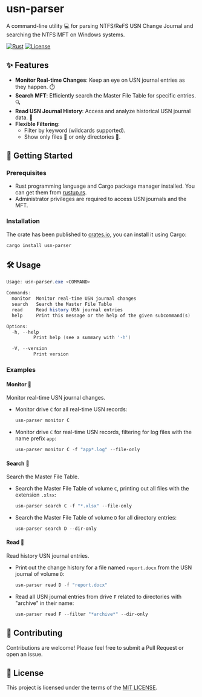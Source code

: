 #  usn-parser

A command-line utility 💻 for parsing NTFS/ReFS USN Change Journal and searching the NTFS MFT on Windows systems.

[![Rust](https://img.shields.io/badge/rust-stable-blue.svg)](https://www.rust-lang.org/)
[![License](https://img.shields.io/badge/license-MIT-green.svg)](LICENSE)

## ✨ Features

*   **Monitor Real-time Changes**: Keep an eye on USN journal entries as they happen. ⏱️
*   **Search MFT**: Efficiently search the Master File Table for specific entries. 🔍
*   **Read USN Journal History**: Access and analyze historical USN journal data. 📜
*   **Flexible Filtering**:
    *   Filter by keyword (wildcards supported).
    *   Show only files 📄 or only directories 📁.

## 🚀 Getting Started

### Prerequisites

*   Rust programming language and Cargo package manager installed. You can get them from [rustup.rs](https://rustup.rs/).
*   Administrator privileges are required to access USN journals and the MFT.

### Installation

The crate has been published to [crates.io](https://crates.io/crates/usn-parser), you can install it using Cargo:
```bash
cargo install usn-parser
```

## 🛠️ Usage

```powershell
Usage: usn-parser.exe <COMMAND>

Commands:
  monitor  Monitor real-time USN journal changes
  search   Search the Master File Table
  read     Read history USN journal entries
  help     Print this message or the help of the given subcommand(s)

Options:
  -h, --help
          Print help (see a summary with '-h')

  -V, --version
          Print version
```

### Examples

#### Monitor 📡
Monitor real-time USN journal changes.

*   Monitor drive `C` for all real-time USN records:
    ```powershell
    usn-parser monitor C
    ```
*   Monitor drive `C` for real-time USN records, filtering for log files with the name prefix `app`:
    ```powershell
    usn-parser monitor C -f "app*.log" --file-only
    ```

#### Search 🔎
Search the Master File Table.

*   Search the Master File Table of volume `C`, printing out all files with the extension `.xlsx`:
    ```powershell
    usn-parser search C -f "*.xlsx" --file-only
    ```
*   Search the Master File Table of volume `D` for all directory entries:
    ```powershell
    usn-parser search D --dir-only
    ```

#### Read 📖
Read history USN journal entries.

*   Print out the change history for a file named `report.docx` from the USN journal of volume `D`:
    ```powershell
    usn-parser read D -f "report.docx"
    ```
*   Read all USN journal entries from drive `F` related to directories with "archive" in their name:
    ```powershell
    usn-parser read F --filter "*archive*" --dir-only
    ```

## 🤝 Contributing

Contributions are welcome! Please feel free to submit a Pull Request or open an issue.

## 📜 License

This project is licensed under the terms of the [MIT LICENSE](LICENSE).